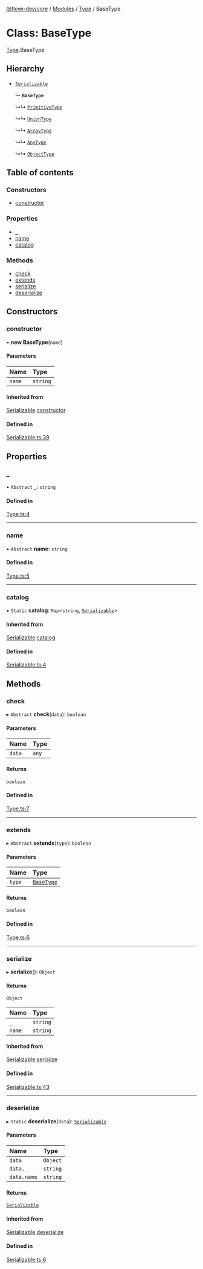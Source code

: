 [@flowi-dev/core](../README.md) / [Modules](../modules.md) / [Type](../modules/Type.md) / BaseType

# Class: BaseType

[Type](../modules/Type.md).BaseType

## Hierarchy

- [`Serializable`](Serializable.Serializable.md)

  ↳ **`BaseType`**

  ↳↳ [`PrimitiveType`](Type.PrimitiveType.md)

  ↳↳ [`UnionType`](Type.UnionType.md)

  ↳↳ [`ArrayType`](Type.ArrayType.md)

  ↳↳ [`AnyType`](Type.AnyType.md)

  ↳↳ [`ObjectType`](Type.ObjectType.md)

## Table of contents

### Constructors

- [constructor](Type.BaseType.md#constructor)

### Properties

- [\_](Type.BaseType.md#_)
- [name](Type.BaseType.md#name)
- [catalog](Type.BaseType.md#catalog)

### Methods

- [check](Type.BaseType.md#check)
- [extends](Type.BaseType.md#extends)
- [serialize](Type.BaseType.md#serialize)
- [deserialize](Type.BaseType.md#deserialize)

## Constructors

### constructor

• **new BaseType**(`name`)

#### Parameters

| Name | Type |
| :------ | :------ |
| `name` | `string` |

#### Inherited from

[Serializable](Serializable.Serializable.md).[constructor](Serializable.Serializable.md#constructor)

#### Defined in

[Serializable.ts:39](https://github.com/flowi-dev/core/blob/4d374fd/src/classes/Serializable.ts#L39)

## Properties

### \_

• `Abstract` **\_**: `string`

#### Defined in

[Type.ts:4](https://github.com/flowi-dev/core/blob/4d374fd/src/classes/Type.ts#L4)

___

### name

• `Abstract` **name**: `string`

#### Defined in

[Type.ts:5](https://github.com/flowi-dev/core/blob/4d374fd/src/classes/Type.ts#L5)

___

### catalog

▪ `Static` **catalog**: `Map`<`string`, [`Serializable`](Serializable.Serializable.md)\>

#### Inherited from

[Serializable](Serializable.Serializable.md).[catalog](Serializable.Serializable.md#catalog)

#### Defined in

[Serializable.ts:4](https://github.com/flowi-dev/core/blob/4d374fd/src/classes/Serializable.ts#L4)

## Methods

### check

▸ `Abstract` **check**(`data`): `boolean`

#### Parameters

| Name | Type |
| :------ | :------ |
| `data` | `any` |

#### Returns

`boolean`

#### Defined in

[Type.ts:7](https://github.com/flowi-dev/core/blob/4d374fd/src/classes/Type.ts#L7)

___

### extends

▸ `Abstract` **extends**(`type`): `boolean`

#### Parameters

| Name | Type |
| :------ | :------ |
| `type` | [`BaseType`](Type.BaseType.md) |

#### Returns

`boolean`

#### Defined in

[Type.ts:6](https://github.com/flowi-dev/core/blob/4d374fd/src/classes/Type.ts#L6)

___

### serialize

▸ **serialize**(): `Object`

#### Returns

`Object`

| Name | Type |
| :------ | :------ |
| `_` | `string` |
| `name` | `string` |

#### Inherited from

[Serializable](Serializable.Serializable.md).[serialize](Serializable.Serializable.md#serialize)

#### Defined in

[Serializable.ts:43](https://github.com/flowi-dev/core/blob/4d374fd/src/classes/Serializable.ts#L43)

___

### deserialize

▸ `Static` **deserialize**(`data`): [`Serializable`](Serializable.Serializable.md)

#### Parameters

| Name | Type |
| :------ | :------ |
| `data` | `Object` |
| `data._` | `string` |
| `data.name` | `string` |

#### Returns

[`Serializable`](Serializable.Serializable.md)

#### Inherited from

[Serializable](Serializable.Serializable.md).[deserialize](Serializable.Serializable.md#deserialize)

#### Defined in

[Serializable.ts:6](https://github.com/flowi-dev/core/blob/4d374fd/src/classes/Serializable.ts#L6)
